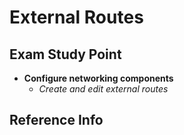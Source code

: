 # External Routes

## Exam Study Point

* **Configure networking components**
    * _Create and edit external routes_

## Reference Info
